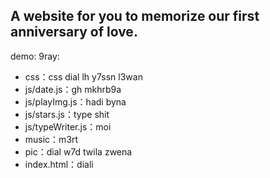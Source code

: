 ## A website for you to memorize our first anniversary of love.

demo:
9ray:
* css：css dial lh y7ssn l3wan   
* js/date.js：gh mkhrb9a
* js/playImg.js：hadi byna 
* js/stars.js：type shit
* js/typeWriter.js：moi
* music：m3rt  
* pic：dial w7d twila zwena 
* index.html：diali

